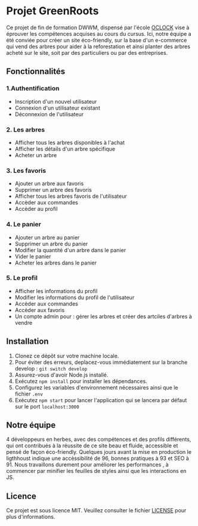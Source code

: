# Projet GreenRoots

Ce projet de fin de formation DWWM, dispensé par l'école [OCLOCK](https://oclock.io/) vise à éprouver les compétences acquises au cours du cursus.
Ici, notre équipe a été conviée pour créer un site éco-friendly, sur la base d'un e-commerce qui vend des arbres pour aider à la reforestation et ainsi planter des arbres acheté sur le site, soit par des particuliers ou par des entreprises.

## Fonctionnalités

### 1.Authentification

- Inscription d'un nouvel utilisateur
- Connexion d'un utilisateur existant
- Déconnexion de l'utilisateur

### 2. Les arbres

- Afficher tous les arbres disponibles à l'achat
- Afficher les détails d'un arbre spécifique
- Acheter un arbre

### 3. Les favoris

- Ajouter un arbre aux favoris
- Supprimer un arbre des favoris
- Afficher tous les arbres favoris de l'utilisateur
- Accèder aux commandes
- Accèder au profil

### 4. Le panier

- Ajouter un arbre au panier
- Supprimer un arbre du panier
- Modifier la quantité d'un arbre dans le panier
- Vider le panier
- Acheter les arbres dans le panier

### 5. Le profil

- Afficher les informations du profil
- Modifier les informations du profil de l'utilisateur
- Accèder aux commandes
- Accèder aux favoris
- Un compte admin pour : gérer les arbres et créer des artciles d'arbres à vendre
  
## Installation

1. Clonez ce dépôt sur votre machine locale.
2. Pour éviter des erreurs, deplacez-vous immédiatement sur la branche develop : `git switch develop`
3. Assurez-vous d'avoir Node.js installé.
4. Exécutez `npm install` pour installer les dépendances.
5. Configurez les variables d'environnement nécessaires ainsi que le fichier `.env`
6. Exécutez `npm start` pour lancer l'application qui se lancera par défaut sur le port `localhost:3000`

## Notre équipe

4 développeurs en herbes, avec des compétences et des profils différents, qui ont contribués à la réussite de ce site beau 
et fluide, accessible et pensé de façon éco-friendly. 
Quelques jours avant la mise en production le ligthhoust indique une accèssibilité de 96, bonnes pratiques à 93 et SEO à 91.
Nous travaillons durement pour améliorer les performances , à commencer par minifier les feuilles de styles ainsi que les interactions en JS.


## Licence

Ce projet est sous licence MIT. Veuillez consulter le fichier [LICENSE](LICENSE) pour plus d'informations.